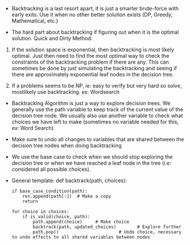 -   Backtracking is a last resort apart, it is just a smarter brute-force with early exits. Use it when no other better solution exists (DP, Greedy, Mathematical, etc.)

-   The hard part about backtracking if figuring out when it is the optimal solution. Quick and Dirty Method: 

1) If the solution space is exponential, then backtracking is most likely optimal. Just then need to find the most optimal way to check the constraints of the backtracking problem if there are any. This can sometimes be done by just simulating the backtracking and seeing if there are approximately exponential leaf nodes in the decision tree. 

2) If a problems seems to be NP, ie: easy to verify but very hard so solve, mostlikely use backtracking. ex: Wordsearch


-   Backtracking Algorithm is just a way to explore decision trees. We generally use the path variable to keep track of the current value of the decision tree node. We usually also use another variable to check what choices we have left to make (sometimes no variable needed for this, ex: Word Search).

-   Make sure to undo all changes to variables that are shared between the decision tree nodes when doing backtracking

-   We use the base case to check when we should stop exploring the decision tree or when we have reached a leaf node in the tree (i.e: considered all possible choices). 

-   General template:
    def backtrack(path, choices):

        if base_case_condition(path):
            res.append(path[:])  # Make a copy
            return

        for choice in choices:
            if is_valid(choice, path):
                path.append(choice)     # Make choice
                backtrack(path, updated_choices)        # Explore further
                path.pop()                       # Undo choice, necessary to undo effects to all shared variables between nodes
